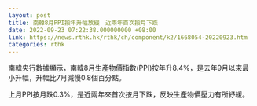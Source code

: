 ```yaml
---
layout: post
title: 南韓8月PPI按年升幅放緩　近兩年首次按月下跌
date: 2022-09-23 07:22:38.000000000 +08:00
link: https://news.rthk.hk/rthk/ch/component/k2/1668054-20220923.htm
categories: rthk
---
```


南韓央行數據顯示，南韓8月生產物價指數(PPI)按年升8.4%，是去年9月以來最小升幅，升幅比7月減慢0.8個百分點。

上月PPI按月跌0.3%，是近兩年來首次按月下跌，反映生產物價壓力有所紓緩。
